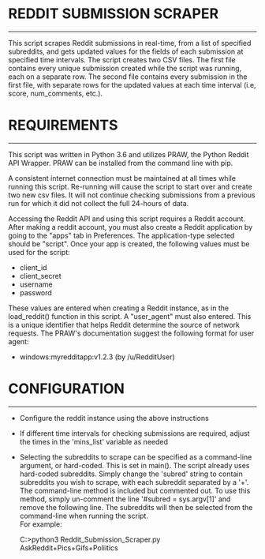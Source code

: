 # REDDIT SUBMISSION SCRAPER
------------

This script scrapes Reddit submissions in real-time, from a list of specified subreddits, and gets updated
values for the fields of each submission at specified time intervals. The script creates two CSV files. The first file contains every unique submission created while the script was running, each on a separate row. The second file contains every submission in the first file, with separate rows for the updated values at each time interval (i.e, score, num_comments, etc.).


# REQUIREMENTS
------------

This script was written in Python 3.6 and utilizes PRAW, the Python Reddit API Wrapper. PRAW can be installed
from the command line with pip.

A consistent internet connection must be maintained at all times while running this script. Re-running will 
cause the script to start over and create two new csv files. It will not continue checking submissions from a 
previous run for which it did not collect the full 24-hours of data.

Accessing the Reddit API and using this script requires a Reddit account. After making a reddit account, you
must also create a Reddit application by going to the "apps" tab in Preferences. The application-type selected
should be "script". Once your app is created, the following values must be used for the script:

* client_id
* client_secret
* username
* password

These values are entered when creating a Reddit instance, as in the load_reddit() function in this script. 
A "user_agent" must also entered. This is a unique identifier that helps Reddit determine the source of network
requests. The PRAW's documentation suggest the following format for user agent:

* windows:myredditapp:v1.2.3 (by /u/RedditUser)


# CONFIGURATION
-------------
 
 * Configure the reddit instance using the above instructions

 * If different time intervals for checking submissions are required, adjust the times in the 'mins_list' 
   variable as needed

 * Selecting the subreddits to scrape can be specified as a command-line argument, or hard-coded. This is 
   set in main(). The script already uses hard-coded subreddits. Simply change the 'subred' string to contain
   subreddits you wish to scrape, with each subreddit separated by a '+'. The command-line method is included
   but commented out. To use this method, simply un-comment the line '#subred = sys.argv[1]' and remove the 
   following line. The subreddits will then be selected from the command-line when running the script.   
   For example:

   C:\>python3 Reddit_Submission_Scraper.py AskReddit+Pics+Gifs+Poliitics


